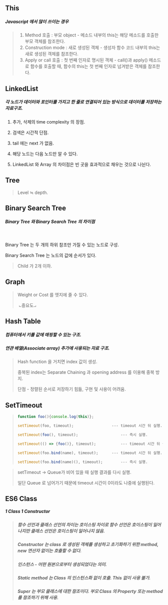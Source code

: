 ## This



##### Javascript 에서 많이 쓰이는 경우



>  	1. Method 호출 : 부모 object - 메소드 내부의 this는 해당 메소드를 호출한 부모 객체를 참조한다.
>  	2. Construction mode : 새로 생성된 객체 - 생성자 함수 코드 내부의 this는 새로 생성된 객체를 참조한다.
> 	3. Apply or call 호출 : 첫 번째 인자로 명시된 객체 - call()과 apply() 메소드로 함수를 호출할 때, 함수의 this는 첫 번째 인자로 넘겨받은 객체를 참조한다.







## LinkedList



##### 각 노드가 데이터와 포인터를 가지고 한 줄로 연결되어 있는 방식으로 데이터를 저장하는 자료구조.



1. 추가, 삭제의 time complexity 의 장점.

2. 검색은 시간적 단점.

3. tail 에는 next 가 없음.

4. 해당 노드는 다음 노드만 알 수 있다.

5. LinkedList 와 Array 의 차이점은 빈 곳을 효과적으로 채우는 것으로 나뉜다.






## Tree



> Level ≒ depth.







## Binary Search Tree



##### Binary Tree 와 Binary Search Tree 의 차이점

​	

Binary Tree 는 두 개의 하위 참조만 가질 수 있는 노드로 구성.

Binary Search Tree 는 노드의 값에 순서가 있다.



> Child 가 2개 이하.







## Graph



> Weight or Cost 를 엣지에 줄 수 있다.
>
> ​	⨽중요도⨼







## Hash Table



##### 컴퓨터에서 키를 값에 매핑할 수 있는 구조.

##### 연관 배열(Associate array) 추가에 사용되는 자료 구조.



> Hash function 을 거치면 index 값이 생성.
>
> 중복된 index는 Separate Chaining 과 opening address 를 이용해 중복 방지.
>
> 단점 - 정렬된 순서로 저장하기 힘듦, 구현 및 사용이 어려움.







## SetTimeout



> ```javascript
> function foo(){console.log(this)};
> 
> setTimeout(foo, timeout);    				--- timeout 시간 뒤 실행.
> 
> setTimeout(foo(), timeout);	 				--- 즉시 실행.
> 
> setTimeout(() => {foo()}, timeout);			--- timeout 시간 뒤 실행.
> 
> setTimeout(foo.bind(name), timeout);		--- timeout 시간 뒤 실행.
> 
> setTimeout(foo.bind(name)(), timeout);		--- 즉시 실행.
> ```
>
>

> setTimeout -> Queue가 비어 있을 때 실행 결과를 다시 실행.
>
> 일단 Queue 로 넘어가기 때문에 timeout 시간이 0이라도 나중에 실행된다.







## ES6 Class



##### 1 Class 1 Constructor



> ##### 함수 선언과 클래스 선언의 차이는 호이스팅 차이로 함수 선언은 호이스팅이 일어나지만 클래스 선언은 호이스팅이 일어나지 않음.
>
> ##### Constructor 는 class 로 생성된 객체를 생성하고 초기화하기 위한 method, new 연산자 없이는 호출할 수 없다.
>
> ##### 인스턴스 - 어떤 원본으로부터 생성되었다는 의미.
>
> ##### Static method 는 Class 의 인스턴스화 없이 호출. This 없이 사용 불가.
>
> ##### Super 는 부모 클래스에 대한 참조이다. 부모 Class 의 Property 또는 method 를 참조하기 위해 사용.





